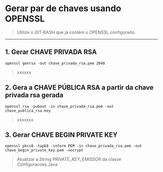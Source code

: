# Gerar par de chaves usando OPENSSL
> Utilize o GIT-BASH que já contém o OPENSSL configurado.

----

## 1. Gerar CHAVE PRIVADA RSA
```shell
openssl genrsa -out chave_privada_rsa.pem 2048
```
> xxxxxx
    
## 2. Gera a CHAVE PÚBLICA RSA a partir da chave privada rsa gerada
```shell
openssl rsa -pubout -in chave_privada_rsa.pem -out chave_publica_rsa.key
```
> xxxxxxx
  
## 3. Gerar CHAVE BEGIN PRIVATE KEY
```shell
openssl pkcs8 -topk8 -inform PEM -in chave_privada_rsa.pem -out chave_begin_private_key.pem -nocrypt
```
> Atualizar a String PRIVATE_KEY_EMISSOR da classe Configuracoes.Java

